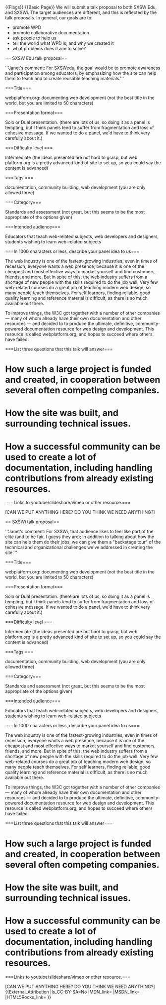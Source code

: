 {{Flags}}
{{Basic Page}}
We will submit a talk proposal to both SXSW Edu, and SXSWi. The target audiences are different, and this is reflected by the talk proposals. In general, our goals are to:

* promote WPD
* promote collaborative documentation
* ask people to help us
* tell the world what WPD is, and why we created it
* what problems does it aim to solve?

== SXSW Edu talk proposal==

'''Janet's comment: For SXSWedu, the goal would be to promote awareness and participation among educators, by emphasizing how the site can help them to teach and to create reusable teaching materials.'''

===Title===

webplatform.org: documenting web development (not the best title in the world, but you are limited to 50 characters)

===Presentation format===

Solo or Dual presentation. (there are lots of us, so doing it as a panel is tempting, but I think panels tend to suffer from fragmentation and loss of cohesive message. If we wanted to do a panel, we'd have to think very carefully about it.)

===Difficulty level ===

Intermediate (the ideas presented are not hard to grasp, but web platform.org is a pretty advanced kind of site to set up, so you could say the content is advanced)

===Tags ===

documentation, community building, web development (you are only allowed three)

===Category===

Standards and assessment (not great, but this seems to be the most appropriate of the options given)

===Intended audience===

Educators that teach web-related subjects, web developers and designers, students wishing to learn web-related subjects

===In 1000 characters or less, describe your panel idea to us===

The web industry is one of the fastest-growing industries; even in times of recession, everyone wants a web presence, because it is one of the cheapest and most effective ways to market yourself and find customers, friends, and more. But in spite of this, the web industry suffers from a shortage of new people with the skills required to do the job well. Very few web-related courses do a great job of teaching modern web design, so many people teach themselves. For self learners, finding reliable, good quality learning and reference material is difficult, as there is so much available out there.

To improve things, the W3C got together with a number of other companies — many of whom already have their own documentation and other resources — and decided to to produce the ultimate, definitive, community-powered documentation resource for web design and development. This resource is called webplatform.org, and hopes to succeed where others have failed.

===List three questions that this talk will answer===

# How such a large project is funded and created, in cooperation between several often competing companies.
# How the site was built, and surrounding technical issues.
# How a successful community can be used to create a lot of documentation, including handling contributions from already existing resources.

===Links to youtube/slideshare/vimeo or other resource.===

[CAN WE PUT ANYTHING HERE? DO YOU THINK WE NEED ANYTHING?]






== SXSWi talk proposal==

'''Janet's comment: For SXSWi, that audience likes to feel like part of the elite (and to be fair, I guess they are); in addition to talking about how the site can help them do their jobs, we can give them a "backstage tour" of the technical and organizational challenges we've addressed in creating the site.'''

===Title===

webplatform.org: documenting web development (not the best title in the world, but you are limited to 50 characters)

===Presentation format===

Solo or Dual presentation. (there are lots of us, so doing it as a panel is tempting, but I think panels tend to suffer from fragmentation and loss of cohesive message. If we wanted to do a panel, we'd have to think very carefully about it.)

===Difficulty level ===

Intermediate (the ideas presented are not hard to grasp, but web platform.org is a pretty advanced kind of site to set up, so you could say the content is advanced)

===Tags ===

documentation, community building, web development (you are only allowed three)

===Category===

Standards and assessment (not great, but this seems to be the most appropriate of the options given)

===Intended audience===

Educators that teach web-related subjects, web developers and designers, students wishing to learn web-related subjects

===In 1000 characters or less, describe your panel idea to us===

The web industry is one of the fastest-growing industries; even in times of recession, everyone wants a web presence, because it is one of the cheapest and most effective ways to market yourself and find customers, friends, and more. But in spite of this, the web industry suffers from a shortage of new people with the skills required to do the job well. Very few web-related courses do a great job of teaching modern web design, so many people teach themselves. For self learners, finding reliable, good quality learning and reference material is difficult, as there is so much available out there.

To improve things, the W3C got together with a number of other companies — many of whom already have their own documentation and other resources — and decided to to produce the ultimate, definitive, community-powered documentation resource for web design and development. This resource is called webplatform.org, and hopes to succeed where others have failed.

===List three questions that this talk will answer===

# How such a large project is funded and created, in cooperation between several often competing companies.
# How the site was built, and surrounding technical issues.
# How a successful community can be used to create a lot of documentation, including handling contributions from already existing resources.

===Links to youtube/slideshare/vimeo or other resource.===

[CAN WE PUT ANYTHING HERE? DO YOU THINK WE NEED ANYTHING?]
{{External_Attribution
|Is_CC-BY-SA=No
|MDN_link=
|MSDN_link=
|HTML5Rocks_link=
}}